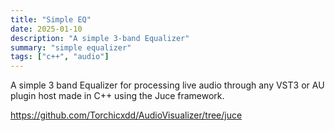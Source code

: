 ```yaml
---
title: "Simple EQ"
date: 2025-01-10
description: "A simple 3-band Equalizer"
summary: "simple equalizer"
tags: ["c++", "audio"]
---
```

A simple 3 band Equalizer for processing live audio through any VST3 or AU plugin host made in C++ using the Juce framework.

https://github.com/Torchicxdd/AudioVisualizer/tree/juce
